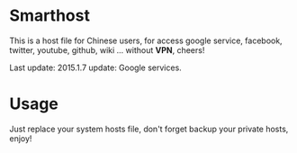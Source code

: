 Smarthost
=========

This is a host file for Chinese users, for access google service, facebook, twitter, youtube, github, wiki ...
without **VPN**, cheers!

Last update: 2015.1.7
update: Google services.

Usage
=====
Just replace your system hosts file, don't forget backup your private hosts, enjoy!
